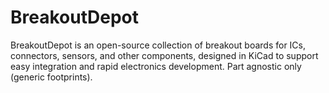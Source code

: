 # BreakoutDepot
BreakoutDepot is an open-source collection of breakout boards for ICs, connectors, sensors, and other components, designed in KiCad to support easy integration and rapid electronics development. Part agnostic only (generic footprints).
